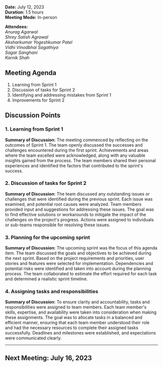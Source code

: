 **Date:** July 12, 2023  
**Duration:** 1.5 hours  
**Meeting Mode:** In-person    

**Attendees:**  
_Anurag Agarwal_  
_Shrey Satish Agrawal_  
_Aksharkumar Yogeshkumar Patel_  
_Vidhi Vinodbhai Sagathiya_  
_Sagar Sanghani_  
_Karnik Shah_  


## Meeting Agenda

1. Learning from Sprint 1
2. Discussion of tasks for Sprint 2
3. Identifying and addressing mistakes from Sprint 1
4. Improvements for Sprint 2

## Discussion Points

### 1. Learning from Sprint 1

**Summary of Discussion**: The meeting commenced by reflecting on the outcomes of Sprint 1. The team openly discussed the successes and challenges encountered during the first sprint. Achievements and areas where the team excelled were acknowledged, along with any valuable insights gained from the process. The team members shared their personal experiences and identified the factors that contributed to the sprint's success.

### 2. Discussion of tasks for Sprint 2

**Summary of Discussion**: The team discussed any outstanding issues or challenges that were identified during the previous sprint. Each issue was examined, and potential root causes were analyzed. Team members provided input and suggestions for addressing these issues. The goal was to find effective solutions or workarounds to mitigate the impact of the challenges on the project's progress. Actions were assigned to individuals or sub-teams responsible for resolving these issues.

### 3. Planning for the upcoming sprint

**Summary of Discussion**: The upcoming sprint was the focus of this agenda item. The team discussed the goals and objectives to be achieved during the next sprint. Based on the project requirements and priorities, user stories and features were selected for implementation. Dependencies and potential risks were identified and taken into account during the planning process. The team collaborated to estimate the effort required for each task and determined a realistic sprint timeline.

### 4. Assigning tasks and responsibilities

**Summary of Discussion**: To ensure clarity and accountability, tasks and responsibilities were assigned to team members. Each team member's skills, expertise, and availability were taken into consideration when making these assignments. The goal was to allocate tasks in a balanced and efficient manner, ensuring that each team member understood their role and had the necessary resources to complete their assigned tasks successfully. Deadlines and milestones were established, and expectations were communicated clearly.

---


## Next Meeting: July 16, 2023
